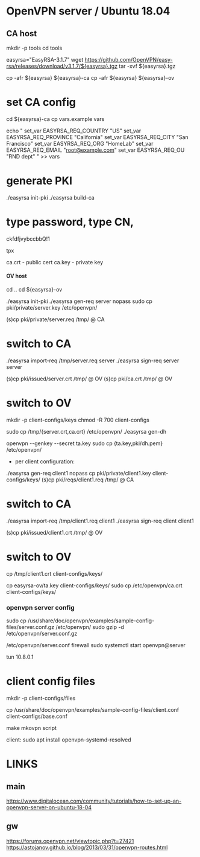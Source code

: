 # OpenVPN server / Ubuntu 18.04


## CA host

mkdir  -p  tools
cd  tools

easyrsa="EasyRSA-3.1.7"
wget  https://github.com/OpenVPN/easy-rsa/releases/download/v3.1.7/${easyrsa}.tgz
tar  -xvf  ${easyrsa}.tgz

cp  -afr  ${easyrsa}  ${easyrsa}-ca
cp  -afr  ${easyrsa}  ${easyrsa}-ov

# set CA config
cd  ${easyrsa}-ca
cp  vars.example  vars

echo "
set_var EASYRSA_REQ_COUNTRY   \"US\"
set_var EASYRSA_REQ_PROVINCE  \"California\"
set_var EASYRSA_REQ_CITY      \"San Francisco\"
set_var EASYRSA_REQ_ORG       \"HomeLab\"
set_var EASYRSA_REQ_EMAIL     \"root@example.com\"
set_var EASYRSA_REQ_OU        \"RND dept\"
" >> vars

# generate PKI
./easyrsa  init-pki
./easyrsa  build-ca

# type password, type CN,
ckfdfjvybccbbQ!1

tpx

ca.crt - public cert
ca.key - private key


#### OV host

cd ..
cd ${easyrsa}-ov

./easyrsa  init-pki
./easyrsa  gen-req  server  nopass
sudo  cp  pki/private/server.key  /etc/openvpn/

(s)cp  pki/private/server.req  /tmp/ @ CA


# switch to CA

./easyrsa  import-req  /tmp/server.req  server
./easyrsa  sign-req  server  server

(s)cp  pki/issued/server.crt  /tmp/ @ OV
(s)cp  pki/ca.crt  /tmp/ @ OV


# switch to OV

mkdir  -p  client-configs/keys
chmod  -R  700  client-configs

sudo  cp  /tmp/{server.crt,ca.crt}  /etc/openvpn/
./easyrsa  gen-dh

openvpn  --genkey  --secret  ta.key
sudo  cp  {ta.key,pki/dh.pem}  /etc/openvpn/

- per client configuration:

./easyrsa  gen-req  client1  nopass
cp  pki/private/client1.key  client-configs/keys/
(s)cp  pki/reqs/client1.req  /tmp/ @ CA


# switch to CA

./easyrsa  import-req  /tmp/client1.req  client1
./easyrsa  sign-req  client  client1

(s)cp  pki/issued/client1.crt  /tmp/ @ OV


# switch to OV

cp  /tmp/client1.crt  client-configs/keys/

cp  easyrsa-ov/ta.key  client-configs/keys/
sudo  cp  /etc/openvpn/ca.crt  client-configs/keys/

### openvpn server config

sudo  cp  /usr/share/doc/openvpn/examples/sample-config-files/server.conf.gz  /etc/openvpn/
sudo  gzip  -d  /etc/openvpn/server.conf.gz

/etc/openvpn/server.conf
firewall
sudo systemctl start openvpn@server

tun 10.8.0.1


# client config files

mkdir  -p  client-configs/files

cp  /usr/share/doc/openvpn/examples/sample-config-files/client.conf  client-configs/base.conf

make mkovpn script

client:
sudo apt install openvpn-systemd-resolved


# LINKS

## main
https://www.digitalocean.com/community/tutorials/how-to-set-up-an-openvpn-server-on-ubuntu-18-04

## gw
https://forums.openvpn.net/viewtopic.php?t=27421
https://astojanov.github.io/blog/2013/03/31/openvpn-routes.html

